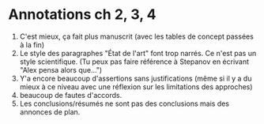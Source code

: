 # Annotations ch 2, 3, 4

1. C'est mieux, ça fait plus manuscrit (avec les tables de concept passées à la fin)
2. Le style des paragraphes "État de l'art" font trop narrés. Ce n'est pas un style scientifique. (Tu peux pas faire référence à Stepanov en écrivant "Alex pensa alors que...")
3. Y'a encore beaucoup d'assertions sans justifications (même si il y a du mieux à ce niveau avec une réflexion sur les limitations des approches)
4. beaucoup de fautes d'accords.
5. Les conclusions/résumés ne sont pas des conclusions mais des annonces de plan.

